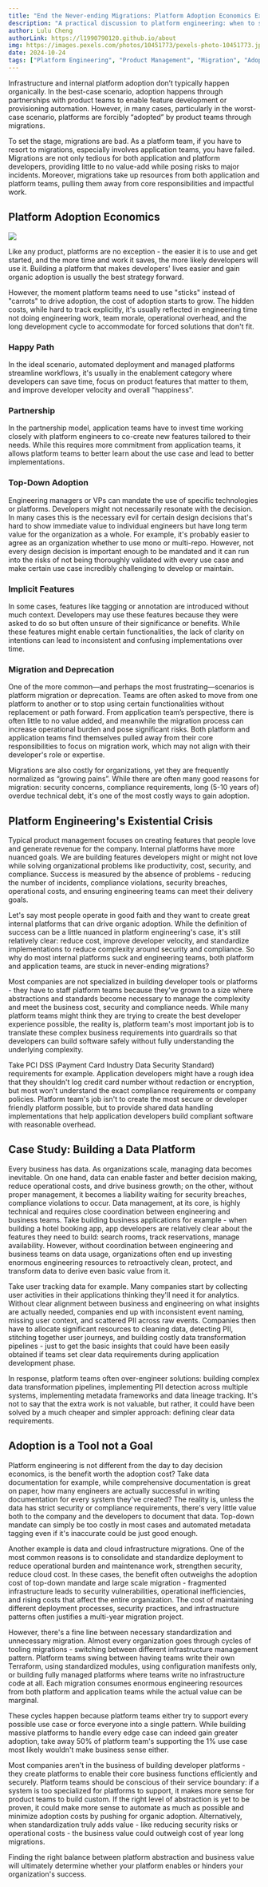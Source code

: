 ```yaml
---
title: "End the Never-ending Migrations: Platform Adoption Economics Explained"
description: "A practical discussion to platform engineering: when to standardize, when to let teams build custom, and how to avoid the cycle of never-ending migrations."
author: Lulu Cheng
authorLink: https://l1990790120.github.io/about
img: https://images.pexels.com/photos/10451773/pexels-photo-10451773.jpeg?auto=compress&cs=tinysrgb&w=1260&h=750&dpr=2
date: 2024-10-24
tags: ["Platform Engineering", "Product Management", "Migration", "Adoption", "Standardization"]
---
```


Infrastructure and internal platform adoption don’t typically happen organically. In the best-case scenario, adoption happens through partnerships with product teams to enable feature development or provisioning automation. However, in many cases, particularly in the worst-case scenario, platforms are forcibly “adopted” by product teams through migrations.

To set the stage, migrations are bad. As a platform team, if you have to resort to migrations, especially involves application teams, you have failed. Migrations are not only tedious for both application and platform developers, providing little to no value-add while posing risks to major incidents. Moreover, migrations take up resources from both application and platform teams, pulling them away from core responsibilities and impactful work.

## Platform Adoption Economics

![](images/adoption-scenarios.png)

Like any product, platforms are no exception - the easier it is to use and get started, and the more time and work it saves, the more likely developers will use it. Building a platform that makes developers' lives easier and gain organic adoption is usually the best strategy forward. 

However, the moment platform teams need to use "sticks" instead of "carrots" to drive adoption, the cost of adoption starts to grow. The hidden costs, while hard to track explicitly, it's usually reflected in engineering time not doing engineering work, team morale, operational overhead, and the long development cycle to accommodate for forced solutions that don't fit.

### Happy Path

In the ideal scenario, automated deployment and managed platforms streamline workflows, it's usually in the enablement category where developers can save time, focus on product features that matter to them, and improve developer velocity and overall "happiness".

### Partnership

In the partnership model, application teams have to invest time working closely with platform engineers to co-create new features tailored to their needs. While this requires more commitment from application teams, it allows platform teams to better learn about the use case and lead to better implementations.

### Top-Down Adoption

Engineering managers or VPs can mandate the use of specific technologies or platforms. Developers might not necessarily resonate with the decision. In many cases this is the necessary evil for certain design decisions that's hard to show immediate value to individual engineers but have long term value for the organization as a whole. For example, it's probably easier to agree as an organization whether to use mono or multi-repo. However, not every design decision is important enough to be mandated and it can run into the risks of not being thoroughly validated with every use case and make certain use case incredibly challenging to develop or maintain.

### Implicit Features

In some cases, features like tagging or annotation are introduced without much context. Developers may use these features because they were asked to do so but often unsure of their significance or benefits. While these features might enable certain functionalities, the lack of clarity on intentions can lead to inconsistent and confusing implementations over time.

### Migration and Deprecation

One of the more common—and perhaps the most frustrating—scenarios is platform migration or deprecation. Teams are often asked to move from one platform to another or to stop using certain functionalities without replacement or path forward. From application team’s perspective, there is often little to no value added, and meanwhile the migration process can increase operational burden and pose significant risks. Both platform and application teams find themselves pulled away from their core responsibilities to focus on migration work, which may not align with their developer's role or expertise.

Migrations are also costly for organizations, yet they are frequently normalized as “growing pains”. While there are often many good reasons for migration: security concerns, compliance requirements, long (5-10 years of) overdue technical debt, it's one of the most costly ways to gain adoption.

## Platform Engineering's Existential Crisis

Typical product management focuses on creating features that people love and generate revenue for the company. Internal platforms have more nuanced goals. We are building features developers might or might not love while solving organizational problems like productivity, cost, security, and compliance. Success is measured by the absence of problems - reducing the number of incidents, compliance violations, security breaches, operational costs, and ensuring engineering teams can meet their delivery goals. 

Let's say most people operate in good faith and they want to create great internal platforms that can drive organic adoption. While the definition of success can be a little nuanced in platform engineering's case, it's still relatively clear: reduce cost, improve developer velocity, and standardize implementations to reduce complexity around security and compliance. So why do most internal platforms suck and engineering teams, both platform and application teams, are stuck in never-ending migrations? 

Most companies are not specialized in building developer tools or platforms - they have to staff platform teams because they've grown to a size where abstractions and standards become necessary to manage the complexity and meet the business cost, security and compliance needs. While many platform teams might think they are trying to create the best developer experience possible, the reality is, platform team's most important job is to translate these complex business requirements into guardrails so that developers can build software safely without fully understanding the underlying complexity.

Take PCI DSS (Payment Card Industry Data Security Standard) requirements  for example. Application developers might have a rough idea that they shouldn't log credit card number without redaction or encryption, but most won't understand the exact compliance requirements or company policies. Platform team's job isn't to create the most secure or developer friendly platform possible, but to provide shared data handling implementations that help application developers build compliant software with reasonable overhead.

## Case Study: Building a Data Platform

Every business has data. As organizations scale, managing data becomes inevitable. On one hand, data can enable faster and better decision making, reduce operational costs, and drive business growth; on the other, without proper management, it becomes a liability waiting for security breaches, compliance violations to occur. Data management, at its core, is highly technical and requires close coordination between engineering and business teams. Take building business applications for example - when building a hotel booking app, app developers are relatively clear about the features they need to build: search rooms, track reservations, manage availability. However, without coordination between engineering and business teams on data usage, organizations often end up investing enormous engineering resources to retroactively clean, protect, and transform data to derive even basic value from it.

Take user tracking data for example. Many companies start by collecting user activities in their applications thinking they'll need it for analytics. Without clear alignment between business and engineering on what insights are actually needed, companies end up with inconsistent event naming, missing user context, and scattered PII across raw events. Companies then have to allocate significant resources to cleaning data, detecting PII, stitching together user journeys, and building costly data transformation pipelines - just to get the basic insights that could have been easily obtained if teams set clear data requirements during application development phase.

In response, platform teams often over-engineer solutions: building complex data transformation pipelines, implementing PII detection across multiple systems, implementing metadata frameworks and data lineage tracking. It's not to say that the extra work is not valuable, but rather, it could have been solved by a much cheaper and simpler approach: defining clear data requirements.

## Adoption is a Tool not a Goal

Platform engineering is not different from the day to day decision economics, is the benefit worth the adoption cost? Take data documentation for example, while comprehensive documentation is great on paper, how many engineers are actually successful in writing documentation for every system they've created? The reality is, unless the data has strict security or compliance requirements, there's very little value both to the company and the developers to document that data. Top-down mandate can simply be too costly in most cases and automated metadata tagging even if it's inaccurate could be just good enough.

Another example is data and cloud infrastructure migrations. One of the most common reasons is to consolidate and standardize deployment to reduce operational burden and maintenance work, strengthen security, reduce cloud cost. In these cases, the benefit often outweighs the adoption cost of top-down mandate and large scale migration - fragmented infrastructure leads to security vulnerabilities, operational inefficiencies, and rising costs that affect the entire organization. The cost of maintaining different deployment processes, security practices, and infrastructure patterns often justifies a multi-year migration project.

However, there's a fine line between necessary standardization and unnecessary migration. Almost every organization goes through cycles of tooling migrations - switching between different infrastructure management pattern. Platform teams swing between having teams write their own Terraform, using standardized modules, using configuration manifests only, or building fully managed platforms where teams write no infrastructure code at all. Each migration consumes enormous engineering resources from both platform and application teams while the actual value can be marginal.

These cycles happen because platform teams either try to support every possible use case or force everyone into a single pattern. While building massive platforms to handle every edge case can indeed gain greater adoption, take away 50% of platform team's supporting the 1% use case most likely wouldn't make business sense either.

Most companies aren't in the business of building developer platforms - they create platforms to enable their core business functions efficiently and securely. Platform teams should be conscious of their service boundary: if a system is too specialized for platforms to support, it makes more sense for product teams to build custom. If the right level of abstraction is yet to be proven, it could make more sense to automate as much as possible and minimize adoption costs by pushing for organic adoption. Alternatively, when standardization truly adds value - like reducing security risks or operational costs - the business value could outweigh cost of year long migrations.

Finding the right balance between platform abstraction and business value will ultimately determine whether your platform enables or hinders your organization's success.
